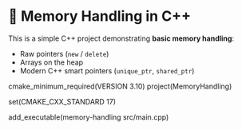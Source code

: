 # 🧠 Memory Handling in C++

This is a simple C++ project demonstrating **basic memory handling**:

- Raw pointers (`new` / `delete`)
- Arrays on the heap
- Modern C++ smart pointers (`unique_ptr`, `shared_ptr`)

cmake_minimum_required(VERSION 3.10)
project(MemoryHandling)

set(CMAKE_CXX_STANDARD 17)

add_executable(memory-handling src/main.cpp)
